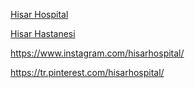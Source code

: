 <a href="https://www.facebook.com/hisarhospital/">Hisar Hospital</a>

<a href="https://twitter.com/hisarhospital">Hisar Hastanesi</a>

<a href="https://www.instagram.com/hisarhospital/">https://www.instagram.com/hisarhospital/</a>

<a href="https://tr.pinterest.com/hisarhospital/">https://tr.pinterest.com/hisarhospital/</a>

